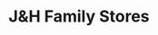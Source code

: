 ---
title: "J&H Family Stores"
url: /cedar-springs/jandh-family-stores-14-mile-road-northeast/
shop: convenience
---